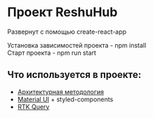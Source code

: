 # Проект ReshuHub

Развернут с помощью create-react-app <br>

Установка зависимостей проекта - npm install <br>
Старт проекта - npm run start

## Что используется в проекте:

- [Архитектурная методология](https://feature-sliced.design/ru/)
- [Material UI](https://mui.com/) + styled-components
- [RTK Query](https://redux-toolkit.js.org/rtk-query/overview)
